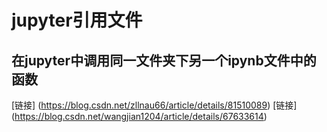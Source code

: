 # jupyter引用文件
## 在jupyter中调用同一文件夹下另一个ipynb文件中的函数
[链接] (https://blog.csdn.net/zllnau66/article/details/81510089)
[链接] (https://blog.csdn.net/wangjian1204/article/details/67633614)
